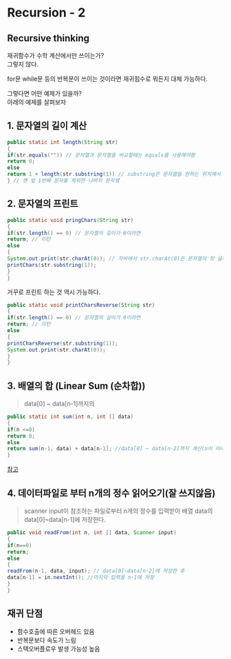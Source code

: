 Recursion - 2 <Badge text="song" />
=============

Recursive thinking
------------------

재귀함수가 수학 계산에서만 쓰이는가?   
그렇지 않다.

for문 while문 등의 반복문이 쓰이는 것이라면 재귀힘수로 뭐든지 대체 가능하다.

그렇다면 어떤 예제가 있을까?   
아래의 예제를 살펴보자

## 1. 문자열의 길이 계산


```java
public static int length(String str)
{
if(str.equals("")) // 문자열과 문자열을 비교할때는 equals를 사용해야함
return 0;
else
return 1 + length(str.substring(1)) // substring은 문자열을 원하는 위치에서 잘라주는 메소드
} // 맨 앞 1번째 문자를 제외한 나머지 문자열
```

## 2. 문자열의 프린트


```java
public static void pringChars(String str)
{
if(str.length() == 0) // 문자열의 길이가 0이라면
return; // 리턴
else
{
System.out.print(str.charAt(0)); // 자바에서 str.charAt(0)은 문자열의 첫 글자/문자를 리턴해주는 메소드
printChars(str.substring(1));
}
}
```

거꾸로 프린트 하는 것 역시 가능하다.

```java
public static void printCharsReverse(String str)
{
if(str.length() == 0) // 문자열의 길이가 0이라면
return; // 리턴
else
{
printCharsReverse(str.substring(1));
System.out.print(str.charAt(0));
}
}
```

## 3. 배열의 합 (Linear Sum (순차합))



> data[0] ~ data[n-1]까지의

```java
public static int sum(int n, int [] data)
{
if(n <=0)
return 0;
else
return sum(n-1, data) + data[n-1]; //data[0] ~ data[n-2]까지 계산(n이 아니라 n-1이니까 n-2) 하고 n-1을 더함
}
```

[참고](https://ledgku.tistory.com/64)

## 4. 데이터파일로 부터 n개의 정수 읽어오기(잘 쓰지않음)



> scanner input이 참조하는 파일로부터 n개의 정수를 입력받아 배열 data의 data[0]~data[n-1]에 저장한다.

```java
public void readFrom(int n, int [] data, Scanner input)
{
if(n==0)
return;
else
{
readFrom(n-1, data, input); // data[0]~data[n-2]에 저장한 후
data[n-1] = in.nextInt(); //마지막 입력을 n-1에 저장
}
}
```

## 재귀 단점

- 함수호출에 따른 오버헤드 있음
- 반복문보다 속도가 느림
- 스택오버플로우 발생 가능성 높음
